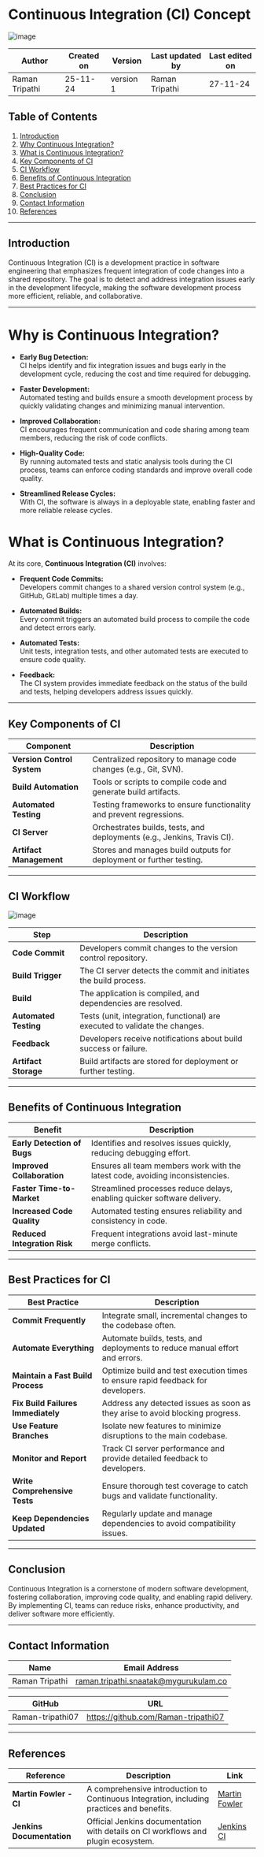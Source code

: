 # Continuous Integration (CI) Concept

![image](https://github.com/user-attachments/assets/6ec21aa5-1ce6-4d1b-b437-dd80dbe1150d)


  | Author        | Created on | Version | Last updated by | Last edited on |
  |-------------|---------|-------------|-------------|---------|
  | Raman Tripathi | 25-11-24 | version 1 | Raman Tripathi | 27-11-24 |
  
## Table of Contents

1. [Introduction](#introduction)  
2. [Why Continuous Integration?](#why-continuous-integration)  
3. [What is Continuous Integration?](#what-is-continuous-integration)  
4. [Key Components of CI](#key-components-of-ci)  
5. [CI Workflow](#ci-workflow)  
6. [Benefits of Continuous Integration](#benefits-of-continuous-integration)  
7. [Best Practices for CI](#best-practices-for-ci)  
8. [Conclusion](#conclusion)  
9. [Contact Information](#contact-information)  
10. [References](#references)

---

## Introduction

Continuous Integration (CI) is a development practice in software engineering that emphasizes frequent integration of code changes into a shared repository. The goal is to detect and address integration issues early in the development lifecycle, making the software development process more efficient, reliable, and collaborative.

---

# Why is Continuous Integration?

- **Early Bug Detection:**  
  CI helps identify and fix integration issues and bugs early in the development cycle, reducing the cost and time required for debugging.

- **Faster Development:**  
  Automated testing and builds ensure a smooth development process by quickly validating changes and minimizing manual intervention.

- **Improved Collaboration:**  
  CI encourages frequent communication and code sharing among team members, reducing the risk of code conflicts.

- **High-Quality Code:**  
  By running automated tests and static analysis tools during the CI process, teams can enforce coding standards and improve overall code quality.

- **Streamlined Release Cycles:**  
  With CI, the software is always in a deployable state, enabling faster and more reliable release cycles.

# What is Continuous Integration?

At its core, **Continuous Integration (CI)** involves:

- **Frequent Code Commits:**  
  Developers commit changes to a shared version control system (e.g., GitHub, GitLab) multiple times a day.

- **Automated Builds:**  
  Every commit triggers an automated build process to compile the code and detect errors early.

- **Automated Tests:**  
  Unit tests, integration tests, and other automated tests are executed to ensure code quality.

- **Feedback:**  
  The CI system provides immediate feedback on the status of the build and tests, helping developers address issues quickly.

---

## Key Components of CI

| **Component**            | **Description**                                                                 |
|---------------------------|---------------------------------------------------------------------------------|
| **Version Control System** | Centralized repository to manage code changes (e.g., Git, SVN).               |
| **Build Automation**      | Tools or scripts to compile code and generate build artifacts.                 |
| **Automated Testing**     | Testing frameworks to ensure functionality and prevent regressions.            |
| **CI Server**             | Orchestrates builds, tests, and deployments (e.g., Jenkins, Travis CI).        |
| **Artifact Management**   | Stores and manages build outputs for deployment or further testing.            |

---

## CI Workflow

![image](https://github.com/user-attachments/assets/5a299358-a2f2-4b10-bc4d-eb32ba522db8)


| **Step**                | **Description**                                                                 |
|--------------------------|---------------------------------------------------------------------------------|
| **Code Commit**          | Developers commit changes to the version control repository.                   |
| **Build Trigger**        | The CI server detects the commit and initiates the build process.              |
| **Build**                | The application is compiled, and dependencies are resolved.                    |
| **Automated Testing**    | Tests (unit, integration, functional) are executed to validate the changes.    |
| **Feedback**             | Developers receive notifications about build success or failure.               |
| **Artifact Storage**     | Build artifacts are stored for deployment or further testing.                  |

---

## Benefits of Continuous Integration

| **Benefit**                     | **Description**                                                                 |
|----------------------------------|---------------------------------------------------------------------------------|
| **Early Detection of Bugs**      | Identifies and resolves issues quickly, reducing debugging effort.             |
| **Improved Collaboration**       | Ensures all team members work with the latest code, avoiding inconsistencies.   |
| **Faster Time-to-Market**        | Streamlined processes reduce delays, enabling quicker software delivery.        |
| **Increased Code Quality**       | Automated testing ensures reliability and consistency in code.                 |
| **Reduced Integration Risk**     | Frequent integrations avoid last-minute merge conflicts.                       | 

---

## Best Practices for CI

| **Best Practice**            | **Description**                                                                 |
|-------------------------------|---------------------------------------------------------------------------------|
| **Commit Frequently**         | Integrate small, incremental changes to the codebase often.                     |
| **Automate Everything**       | Automate builds, tests, and deployments to reduce manual effort and errors.     |
| **Maintain a Fast Build Process** | Optimize build and test execution times to ensure rapid feedback for developers. |
| **Fix Build Failures Immediately** | Address any detected issues as soon as they arise to avoid blocking progress.    |
| **Use Feature Branches**      | Isolate new features to minimize disruptions to the main codebase.              |
| **Monitor and Report**        | Track CI server performance and provide detailed feedback to developers.         |
| **Write Comprehensive Tests** | Ensure thorough test coverage to catch bugs and validate functionality.          |
| **Keep Dependencies Updated** | Regularly update and manage dependencies to avoid compatibility issues.          | 

---

## Conclusion

Continuous Integration is a cornerstone of modern software development, fostering collaboration, improving code quality, and enabling rapid delivery. By implementing CI, teams can reduce risks, enhance productivity, and deliver software more efficiently.

---

## Contact Information

| Name| Email Address      |
|-----|--------------------------|
| Raman Tripathi | raman.tripathi.snaatak@mygurukulam.co |

| GitHub | URL |
|----------|---------|
|  Raman-tripathi07  |  https://github.com/Raman-tripathi07 |

---

## References

| **Reference**              | **Description**                                                                                   | **Link**                                                               |
|-----------------------------|---------------------------------------------------------------------------------------------------|------------------------------------------------------------------------|
| **Martin Fowler - CI**      | A comprehensive introduction to Continuous Integration, including practices and benefits.         | [Martin Fowler](https://martinfowler.com/articles/continuousIntegration.html) |
| **Jenkins Documentation**   | Official Jenkins documentation with details on CI workflows and plugin ecosystem.                | [Jenkins CI](https://www.jenkins.io/doc/)                              |


